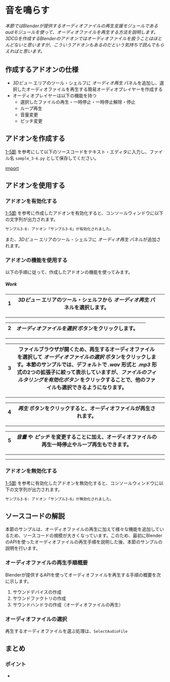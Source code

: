 <div id="sect_title_img_3_6"></div>

<div id="sect_title_text"></div>

# 音を鳴らす

<div id="preface"></div>

###### 本節ではBlenderが提供するオーディオファイルの再生支援モジュールであるaudモジュールを使って、オーディオファイルを再生する方法を説明します。3DCGを作成するBlenderのアドオンではオーディオファイルを扱うことはほとんどないと思いますが、こういうアドオンもあるのだという気持ちで読んでもらえればと思います。


## 作成するアドオンの仕様

* *3Dビュー* エリアのツール・シェルフに *オーディオ再生* パネルを追加し、選択したオーディオファイルを再生する簡易オーディオプレイヤーを作成する
* オーディオプレイヤーは以下の機能を持つ
  * 選択したファイルの再生・一時停止・一時停止解除・停止
  * ループ再生
  * 音量変更
  * ピッチ変更

## アドオンを作成する

[1-5節](../chapter_01/05_Install_own_Add-on.md) を参考にして以下のソースコードをテキスト・エディタに入力し、ファイル名 ```sample_3-6.py``` として保存してください。

[import](../../sample/src/chapter_03/sample_3-6.py)

## アドオンを使用する

### アドオンを有効化する

[1-5節](../chapter_01/05_Install_own_Add-on.md) を参考に作成したアドオンを有効化すると、コンソールウィンドウに以下の文字列が出力されます。

```sh
サンプル3-6: アドオン「サンプル3-6」が有効化されました。
```

また、*3Dビュー* エリアのツール・シェルフに *オーディオ再生* パネルが追加されます。

### アドオンの機能を使用する

以下の手順に従って、作成したアドオンの機能を使ってみます。

<div id="process_title"></div>

##### Work

<div id="process"></div>

|<div id="box">1</div>|*3Dビュー* エリアのツール・シェルフから *オーディオ再生* パネルを選択します。||
|---|---|---|

<div id="process_sep"></div>

---

<div id="process"></div>

|<div id="box">2</div>|*オーディオファイルを選択* ボタンをクリックします。||
|---|---|---|

<div id="process_sep"></div>

---

<div id="process"></div>

|<div id="box">3</div>|ファイルブラウザが開くため、再生するオーディオファイルを選択して *オーディオファイルの選択* ボタンをクリックします。本節のサンプルでは、デフォルトで *.wav* 形式と *.mp3* 形式の2つの拡張子に絞って表示していますが、*ファイルのフィルタリングを有効化ボタン* をクリックすることで、他のファイルも選択できるようになります。||
|---|---|---|

<div id="process_sep"></div>

---

<div id="process"></div>

|<div id="box">4</div>|*再生* ボタンをクリックすると、オーディオファイルが再生されます。||
|---|---|---|

<div id="process_sep"></div>

---


<div id="process"></div>

|<div id="box">5</div>|*音量* や *ピッチ* を変更することに加え、オーディオファイルの再生一時停止やループ再生もできます。||
|---|---|---|

<div id="process_sep"></div>

---


<div id="process_start_end"></div>

---


### アドオンを無効化する

[1-5節](../chapter_01/05_Install_own_Add-on.md) を参考に有効化したアドオンを無効化すると、コンソールウィンドウに以下の文字列が出力されます。

```sh
サンプル3-6: アドオン「サンプル3-6」が無効化されました。
```

## ソースコードの解説

本節のサンプルは、オーディオファイルの再生に加えて様々な機能を追加しているため、ソースコードの規模が大きくなっています。このため、最初にBlenderのAPIを使ったオーディオファイルの再生手順を説明した後、本節のサンプルの説明を行います。

### オーディオファイルの再生手順概要

Blenderが提供するAPIを使ってオーディオファイルを再生する手順の概要を次に示します。

1. サウンドデバイスの作成
2. サウンドファクトリの作成
3. サウンドハンドラの作成（オーディオファイルの再生）

### オーディオファイルの選択

再生するオーディオファイルを選ぶ処理は、```SelectAudioFile```

## まとめ




<div id="point"></div>

### ポイント

<div id="point_item"></div>

*
